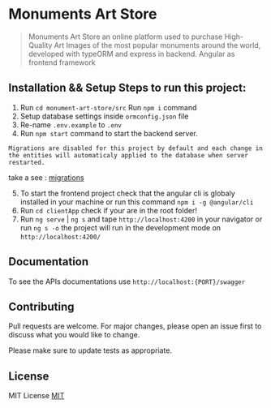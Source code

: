 # Monuments Art Store
> Monuments Art Store an online platform used to purchase High-Quality Art Images of the most popular monuments around the world, developed with typeORM and express in backend. Angular as frontend framework

## Installation && Setup Steps to run this project:

1. Run `cd monument-art-store/src` Run `npm i` command
2. Setup database settings inside `ormconfig.json` file
3. Re-name `.env.example` to `.env` 
4. Run `npm start` command to start the backend server.
```
Migrations are disabled for this project by default and each change in the entities will automaticaly applied to the database when server restarted.
```
take a see : [migrations](https://typeorm.io/#/migrations)


5. To start the frontend project check that the angular cli is globaly installed in your machine or run this command `npm i -g @angular/cli`
6. Run `cd clientApp` check if your are in the root folder!
7. Run `ng serve` | `ng s` and tape `http://localhost:4200` in your navigator or run `ng s -o` the project will run in the development mode on `http://localhost:4200/`


## Documentation
To see the APIs documentations use `http://localhost:{PORT}/swagger`
## Contributing
Pull requests are welcome. For major changes, please open an issue first to discuss what you would like to change.

Please make sure to update tests as appropriate.

## License
MIT License 
[MIT](https://github.com/abdelalielbahloul/Monuments-Art-Store/blob/master/monument-art-store/LICENSE/)

